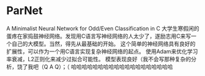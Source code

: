# ParNet
A Minimalist Neural Network for Odd/Even Classification in C
大学生寒假闲的蛋疼在家捣鼓神经网络。发现用C语言写神经网络的人太少了，遂励志用C来写一个自己的大模型。当然，得先从最基础的开始。
这个简单的神经网络具有良好的扩展性，可以作为一个用C语言实现复杂神经网络的起点。
使用Adam来优化学习率衰减，L2正则化来减少过拟合可能性。
模型表现良好（我不会写那种复杂的分析，饶了我吧（Q A Q）；（
哈哈哈哈哈哈哈哈哈哈哈哈哈哈哈哈哈哈哈
